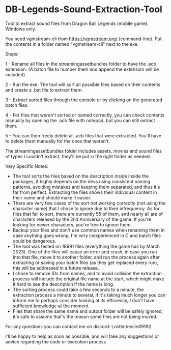 # DB-Legends-Sound-Extraction-Tool
Tool to extract sound files from Dragon Ball Legends (mobile game). Windows only.

You need vgmstream-cli from https://vgmstream.org/ (command-line). Put the contents in a folder named "vgmstream-cli" next to the exe.

Steps: 

1 - Rename all files in the streamingassetbundles folder to have the .acb extension. (A batch file to number them and append the extension will be included)

2 - Run the exe. The tool will sort all possible files based on their contents and create a .bat file to extract them. 

3 - Extract sorted files through the console or by clicking on the generated batch files. 

4 - For files that weren't sorted or named correctly, you can check contents manually by opening the .acb file with notepad, but you can still extract them. 

5 - You can then freely delete all .acb files that were extracted. You'll have to delete them manually for the ones that weren't.

The streamingassetbundles folder includes assets, movies and sound files of types I couldn't extract, they'll be put in the right folder as needed.

Very Specific Notes: 
- The tool sorts the files based on the description inside inside the packages, it highly depends on the devs using consistent naming patterns, avoiding mistakes and keeping them separated, and thus it's far from perfect. Extracting the files shows their individual content in their name and should make it easier.  
- There are very few cases of the sort not working correctly (not using the character name) that I chose to ignore due to their infrequency. As for files that fail to sort, there are currently 55 of them, and nearly all are of characters released by the 2nd Anniversary of the game. If you're looking for newer characters, you're free to ignore them.
- Backup your files and don't use common names when renaming them in case anything goes wrong. I'm very inexperienced in C and batch files could be dangerous.
- The tool was tested on 19991 files (everything the game has by March 2023). One of the files will cause an error and crash, in case you run into that file, move it to another folder, and run the process again after extracting or saving your batch files (as they get replaced every run), this will be addressed in a future release. 
- I chose to remove IDs from names, and to avoid collision the extraction process will include the original file name at the start, which might make it hard to see the description if the name is long. 
- The sorting process could take a few seconds to a minute, the extraction process a minute to several, if it's taking much longer you can inform me to perhaps consider looking at its efficiency, I don't have sufficient knowledge at the moment.
- Files that share the same name and output folder will be safely ignored, it's safe to assume that's the reason some files are not being moved. 

For any questions you can contact me on discord: LostImbecile#9192.

I'll be happy to help as soon as possible, and will take any suggestions or advice regarding the code or execution process
